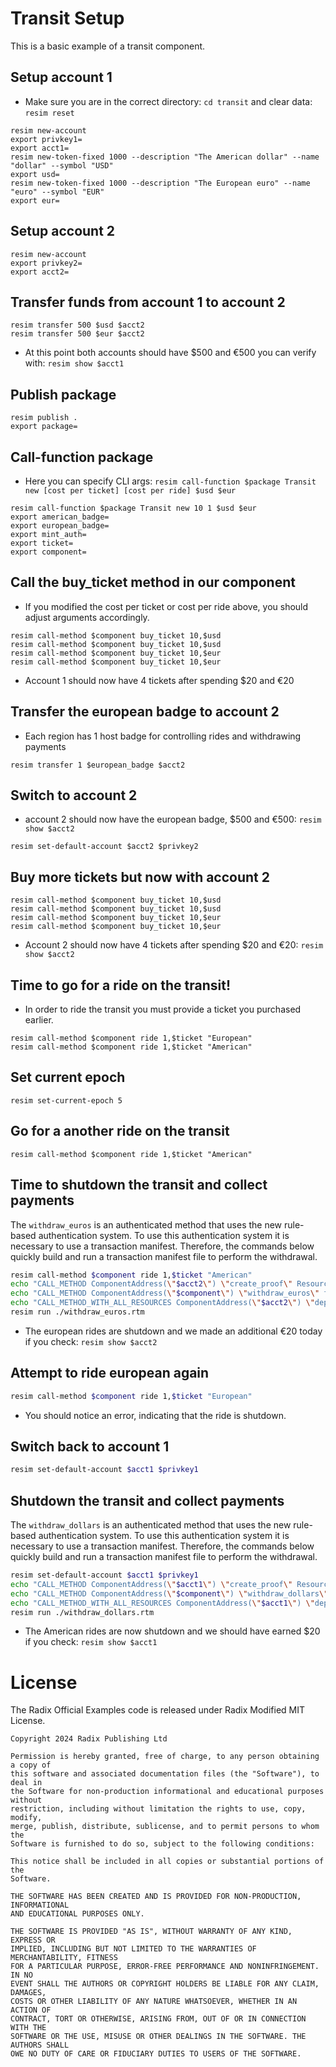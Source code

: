# Transit Setup

This is a basic example of a transit component.

## Setup account 1
- Make sure you are in the correct directory: `cd transit` and clear data: `resim reset`
```
resim new-account
export privkey1=
export acct1=
resim new-token-fixed 1000 --description "The American dollar" --name "dollar" --symbol "USD"
export usd=
resim new-token-fixed 1000 --description "The European euro" --name "euro" --symbol "EUR"
export eur=
```
## Setup account 2
```
resim new-account
export privkey2=
export acct2=
```
## Transfer funds from account 1 to account 2
```
resim transfer 500 $usd $acct2
resim transfer 500 $eur $acct2
```
- At this point both accounts should have $500 and €500 you can verify with: `resim show $acct1`
## Publish package
```
resim publish .
export package=
```
## Call-function package
- Here you can specify CLI args: `resim call-function $package Transit new [cost per ticket] [cost per ride] $usd $eur`
```
resim call-function $package Transit new 10 1 $usd $eur
export american_badge=
export european_badge=
export mint_auth=
export ticket=
export component=
```
## Call the buy_ticket method in our component
- If you modified the cost per ticket or cost per ride above, you should adjust arguments accordingly.
```
resim call-method $component buy_ticket 10,$usd
resim call-method $component buy_ticket 10,$usd
resim call-method $component buy_ticket 10,$eur
resim call-method $component buy_ticket 10,$eur
```
- Account 1 should now have 4 tickets after spending $20 and €20
## Transfer the european badge to account 2
- Each region has 1 host badge for controlling rides and withdrawing payments
```
resim transfer 1 $european_badge $acct2
```
## Switch to account 2
- account 2 should now have the european badge, $500 and €500: `resim show $acct2`
```
resim set-default-account $acct2 $privkey2
```
## Buy more tickets but now with account 2
```
resim call-method $component buy_ticket 10,$usd
resim call-method $component buy_ticket 10,$usd
resim call-method $component buy_ticket 10,$eur
resim call-method $component buy_ticket 10,$eur
```
- Account 2 should now have 4 tickets after spending $20 and €20: `resim show $acct2`
## Time to go for a ride on the transit!
- In order to ride the transit you must provide a ticket you purchased earlier.
```
resim call-method $component ride 1,$ticket "European"
resim call-method $component ride 1,$ticket "American"
```
## Set current epoch

```
resim set-current-epoch 5
```
## Go for a another ride on the transit
```
resim call-method $component ride 1,$ticket "American"
```
## Time to shutdown the transit and collect payments
The `withdraw_euros` is an authenticated method that uses the new rule-based authentication system. To use this authentication system it is necessary to use a transaction manifest. Therefore, the commands below quickly build and run a transaction manifest file to perform the withdrawal. 
```sh
resim call-method $component ride 1,$ticket "American"
echo "CALL_METHOD ComponentAddress(\"$acct2\") \"create_proof\" ResourceAddress(\"$european_badge\");" > ./withdraw_euros.rtm
echo "CALL_METHOD ComponentAddress(\"$component\") \"withdraw_euros\" false;" >> ./withdraw_euros.rtm
echo "CALL_METHOD_WITH_ALL_RESOURCES ComponentAddress(\"$acct2\") \"deposit_batch\";" >> ./withdraw_euros.rtm
resim run ./withdraw_euros.rtm
```
- The european rides are shutdown and we made an additional €20 today if you check: `resim show $acct2`
## Attempt to ride european again
```sh
resim call-method $component ride 1,$ticket "European"
```
- You should notice an error, indicating that the ride is shutdown.
## Switch back to account 1
```sh
resim set-default-account $acct1 $privkey1
```
## Shutdown the transit and collect payments
The `withdraw_dollars` is an authenticated method that uses the new rule-based authentication system. To use this authentication system it is necessary to use a transaction manifest. Therefore, the commands below quickly build and run a transaction manifest file to perform the withdrawal. 
```sh
resim set-default-account $acct1 $privkey1
echo "CALL_METHOD ComponentAddress(\"$acct1\") \"create_proof\" ResourceAddress(\"$american_badge\");" > ./withdraw_dollars.rtm
echo "CALL_METHOD ComponentAddress(\"$component\") \"withdraw_dollars\" false;" >> ./withdraw_dollars.rtm
echo "CALL_METHOD_WITH_ALL_RESOURCES ComponentAddress(\"$acct1\") \"deposit_batch\";" >> ./withdraw_dollars.rtm
resim run ./withdraw_dollars.rtm
```
- The American rides are now shutdown and we should have earned $20 if you check: `resim show $acct1`


# License

The Radix Official Examples code is released under Radix Modified MIT License.

    Copyright 2024 Radix Publishing Ltd

    Permission is hereby granted, free of charge, to any person obtaining a copy of
    this software and associated documentation files (the "Software"), to deal in
    the Software for non-production informational and educational purposes without
    restriction, including without limitation the rights to use, copy, modify,
    merge, publish, distribute, sublicense, and to permit persons to whom the
    Software is furnished to do so, subject to the following conditions:

    This notice shall be included in all copies or substantial portions of the
    Software.

    THE SOFTWARE HAS BEEN CREATED AND IS PROVIDED FOR NON-PRODUCTION, INFORMATIONAL
    AND EDUCATIONAL PURPOSES ONLY.

    THE SOFTWARE IS PROVIDED "AS IS", WITHOUT WARRANTY OF ANY KIND, EXPRESS OR
    IMPLIED, INCLUDING BUT NOT LIMITED TO THE WARRANTIES OF MERCHANTABILITY, FITNESS
    FOR A PARTICULAR PURPOSE, ERROR-FREE PERFORMANCE AND NONINFRINGEMENT. IN NO
    EVENT SHALL THE AUTHORS OR COPYRIGHT HOLDERS BE LIABLE FOR ANY CLAIM, DAMAGES,
    COSTS OR OTHER LIABILITY OF ANY NATURE WHATSOEVER, WHETHER IN AN ACTION OF
    CONTRACT, TORT OR OTHERWISE, ARISING FROM, OUT OF OR IN CONNECTION WITH THE
    SOFTWARE OR THE USE, MISUSE OR OTHER DEALINGS IN THE SOFTWARE. THE AUTHORS SHALL
    OWE NO DUTY OF CARE OR FIDUCIARY DUTIES TO USERS OF THE SOFTWARE.